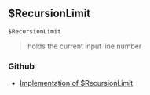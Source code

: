 ## $RecursionLimit

```
$RecursionLimit
```

> holds the current input line number
  
 

### Github

* [Implementation of $RecursionLimit](https://github.com/axkr/symja_android_library/blob/master/symja_android_library/matheclipse-core/src/main/java/org/matheclipse/core/builtin/ConstantDefinitions.java#L452) 
